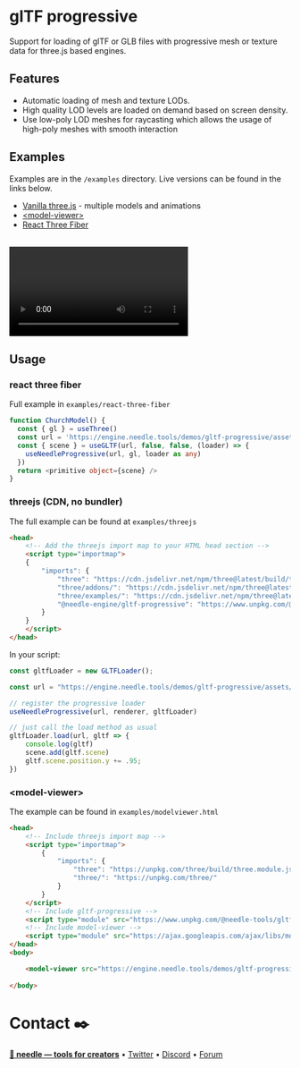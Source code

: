 # glTF progressive

Support for loading of glTF or GLB files with progressive mesh or texture data for three.js based engines.

## Features
- Automatic loading of mesh and texture LODs.   
- High quality LOD levels are loaded on demand based on screen density.
- Use low-poly LOD meshes for raycasting which allows the usage of high-poly meshes with smooth interaction


## Examples

Examples are in the `/examples` directory. Live versions can be found in the links below.  

- [Vanilla three.js](https://engine.needle.tools/demos/gltf-progressive/threejs/) - multiple models and animations
- [\<model-viewer\>](https://engine.needle.tools/demos/gltf-progressive/modelviewer)
- [React Three Fiber](https://engine.needle.tools/demos/gltf-progressive/r3f/)


<br/>
<video width="320" controls autoplay src="https://engine.needle.tools/demos/gltf-progressive/video.mp4">
    <source src="https://engine.needle.tools/demos/gltf-progressive/video.mp4" type="video/mp4">
</video>


## Usage

### react three fiber

Full example in `examples/react-three-fiber`

```ts
function ChurchModel() {
  const { gl } = useThree()
  const url = 'https://engine.needle.tools/demos/gltf-progressive/assets/church/model.glb'
  const { scene } = useGLTF(url, false, false, (loader) => {
    useNeedleProgressive(url, gl, loader as any)
  })
  return <primitive object={scene} />
}
```

### threejs (CDN, no bundler)

The full example can be found at `examples/threejs`

```html
<head>
    <!-- Add the threejs import map to your HTML head section -->
    <script type="importmap">
    {
        "imports": {
            "three": "https://cdn.jsdelivr.net/npm/three@latest/build/three.module.js",
            "three/addons/": "https://cdn.jsdelivr.net/npm/three@latest/examples/jsm/",
            "three/examples/": "https://cdn.jsdelivr.net/npm/three@latest/examples/",
            "@needle-engine/gltf-progressive": "https://www.unpkg.com/@needle-tools/gltf-progressive@latest"
        }
    }
    </script>
</head>
```

In your script:
```ts
const gltfLoader = new GLTFLoader();

const url = "https://engine.needle.tools/demos/gltf-progressive/assets/church/model.glb";

// register the progressive loader
useNeedleProgressive(url, renderer, gltfLoader)

// just call the load method as usual
gltfLoader.load(url, gltf => {
    console.log(gltf)
    scene.add(gltf.scene)
    gltf.scene.position.y += .95;
})
```


### \<model-viewer\>

The example can be found in `examples/modelviewer.html`

```html
<head>
    <!-- Include threejs import map -->
    <script type="importmap">
        {
            "imports": {
                "three": "https://unpkg.com/three/build/three.module.js",
                "three/": "https://unpkg.com/three/"
            }
        }
    </script>
    <!-- Include gltf-progressive -->
    <script type="module" src="https://www.unpkg.com/@needle-tools/gltf-progressive@latest"></script>
    <!-- Include model-viewer -->
    <script type="module" src="https://ajax.googleapis.com/ajax/libs/model-viewer/3.4.0/model-viewer.min.js"></script>
</head>
<body>

    <model-viewer src="https://engine.needle.tools/demos/gltf-progressive/assets/church/model.glb" camera-controls auto-rotate></model-viewer>
    
</body>
```


# Contact ✒️
<b>[🌵 needle — tools for creators](https://needle.tools)</b> • 
[Twitter](https://twitter.com/NeedleTools) • 
[Discord](https://discord.needle.tools) • 
[Forum](https://forum.needle.tools)

